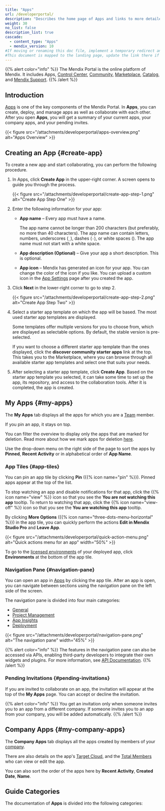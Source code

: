 ```yaml
---
title: "Apps"
url: /developerportal/
description: "Describes the home page of Apps and links to more detailed documents in the guide."
weight: 30
no_list: false
description_list: true
cascade:
  - content_type: "Apps"
  - mendix_version: 10
#If moving or renaming this doc file, implement a temporary redirect and let the respective team know they should update the URL in the product. See Mapping to Products for more details.
#This document is mapped to the landing page, update the link there if renaming or moving the doc file.
---
```


{{% alert color="info" %}}
The Mendix Portal is the online platform of Mendix. It includes Apps, [Control Center](/control-center/), [Community](/community-tools/), [Marketplace](/appstore/), [Catalog](/catalog/), and [Mendix Support](/support/).
{{% /alert %}}

## Introduction

[Apps](https://sprintr.home.mendix.com) is one of the key components of the Mendix Portal. In **Apps**, you can create, deploy, and manage apps as well as collaborate with each other. After you open **Apps**, you will get a summary of your current apps, your company apps, and your pending invites.

{{< figure src="/attachments/developerportal/apps-overview.png" alt="Apps Overview" >}}

## Creating an App {#create-app}

To create a new app and start collaborating, you can perform the following procedure.

1. In Apps, click **Create App** in the upper-right corner. A screen opens to guide you through the process.

    {{< figure src="/attachments/developerportal/create-app-step-1.png" alt="Create App Step One" >}}

2. Enter the following information for your app:

    * **App name** – Every app must have a name.

        The app name cannot be longer than 200 characters (but preferably, no more than 40 characters). The app name can contain letters, numbers, underscores (`_`), dashes (`-`), or white spaces (). The app name must not start with a white space.

    * **App description (Optional)** – Give your app a short description. This is optional.
    
    * **App icon** – Mendix has generated an icon for your app. You can change the color of the icon if you like. You can upload a custom icon in the [App Settings](/developerportal/collaborate/general-settings/#general) page after you created the app.

3. Click **Next** in the lower-right corner to go to step 2.

    {{< figure src="/attachments/developerportal/create-app-step-2.png" alt="Create App Step Two" >}}

4. Select a starter app template on which the app will be based. The most used starter app templates are displayed.    

    Some templates offer multiple versions for you to choose from, which are displayed as selectable options. By default, the stable version is pre-selected.    
    
    If you want to choose a different starter app template than the ones displayed, click the **discover community starter apps** link at the top. This takes you to the Marketplace, where you can browse through all available starter app templates and select one that suits your needs.
    
5. After selecting a starter app template, click **Create App**. Based on the starter app template you selected, it can take some time to set up the app, its repository, and access to the collaboration tools. After it is completed, the app is created.

## My Apps {#my-apps}

The **My Apps** tab displays all the apps for which you are a [Team](/developerportal/general/team/) member.

If you pin an app, it stays on top.

You can filter the overview to display only the apps that are marked for deletion. Read more about how we mark apps for deletion [here](/developerportal/deploy/mendix-cloud-deploy/#projects-deletion).

Use the drop-down menu on the right side of the page to sort the apps by **Pinned**, **Recent Activity** or in alphabetical order of **App Name**.

### App Tiles {#app-tiles}

You can pin an app tile by clicking **Pin** ({{% icon name="pin" %}}). Pinned apps appear at the top of the list.

To stop watching an app and disable notifications for that app, click the {{% icon name="view" %}} icon so that you see the **You are not watching this app** tooltip. To return to watching that app, click the {{% icon name="view-off" %}} icon so that you see the **You are watching this app** tooltip.

By clicking **More Options** ({{% icon name="three-dots-menu-horizontal" %}}) in the app tile, you can quickly perform the actions **Edit in Mendix Studio Pro** and **Leave App**.

{{< figure src="/attachments/developerportal/quick-action-menu.png" alt="Quick actions menu for an app" width="50%" >}}

To go to the [licensed environments](/developerportal/deploy/environments/) of your deployed app, click **Environments** at the bottom of the app tile.

### Navigation Pane {#navigation-pane}

You can open an app in [Apps](https://sprintr.home.mendix.com/) by clicking the app tile. After an app is open, you can navigate between sections using the navigation pane on the left side of the screen. 

The navigation pane is divided into four main categories:

* [General](/developerportal/general/)
* [Project Management](/developerportal/project-management/)
* [App Insights](/developerportal/app-insights/)
* [Deployment](/developerportal/deploy/general/)

{{< figure src="/attachments/developerportal/navigation-pane.png" alt="The navigation pane" width="45%" >}}

{{% alert color="info" %}}
The features in the navigation pane can also be accessed via APIs, enabling third-party developers to integrate their own widgets and plugins. For more information, see [API Documentation](/apidocs-mxsdk/apidocs/).
{{% /alert %}}

### Pending Invitations {#pending-invitations}

If you are invited to collaborate on an app, the invitation will appear at the top of the **My Apps** page. You can accept or decline the invitation.

{{% alert color="info" %}}
You get an invitation only when someone invites you to an app from a different company. If someone invites you to an app from your company, you will be added automatically.
{{% /alert %}}

## Company Apps {#my-company-apps}

The **Company Apps** tab displays all the apps created by members of your [company](/control-center/company-settings/).

There are also details on the app's [Target Cloud](/deployment/), and the [Total Members](/control-center/members/) who can view or edit the app.

You can also sort the order of the apps here by **Recent Activity**, **Created Date**, **Name**.

## Guide Categories

The documentation of **Apps** is divided into the following categories:
